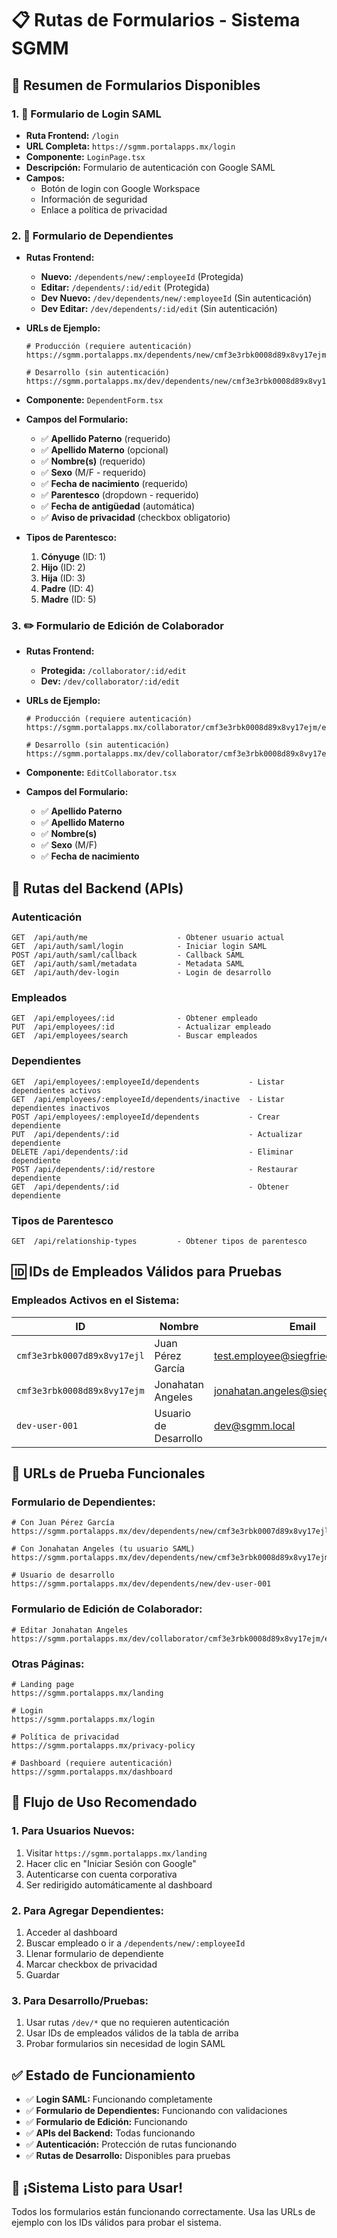 # 📋 **Rutas de Formularios - Sistema SGMM**

## 🎯 **Resumen de Formularios Disponibles**

### **1. 🔐 Formulario de Login SAML**
- **Ruta Frontend:** `/login`
- **URL Completa:** `https://sgmm.portalapps.mx/login`
- **Componente:** `LoginPage.tsx`
- **Descripción:** Formulario de autenticación con Google SAML
- **Campos:**
  - Botón de login con Google Workspace
  - Información de seguridad
  - Enlace a política de privacidad

### **2. 👥 Formulario de Dependientes**
- **Rutas Frontend:**
  - **Nuevo:** `/dependents/new/:employeeId` (Protegida)
  - **Editar:** `/dependents/:id/edit` (Protegida)
  - **Dev Nuevo:** `/dev/dependents/new/:employeeId` (Sin autenticación)
  - **Dev Editar:** `/dev/dependents/:id/edit` (Sin autenticación)

- **URLs de Ejemplo:**
  ```
  # Producción (requiere autenticación)
  https://sgmm.portalapps.mx/dependents/new/cmf3e3rbk0008d89x8vy17ejm
  
  # Desarrollo (sin autenticación)
  https://sgmm.portalapps.mx/dev/dependents/new/cmf3e3rbk0008d89x8vy17ejm
  ```

- **Componente:** `DependentForm.tsx`
- **Campos del Formulario:**
  - ✅ **Apellido Paterno** (requerido)
  - ✅ **Apellido Materno** (opcional)
  - ✅ **Nombre(s)** (requerido)
  - ✅ **Sexo** (M/F - requerido)
  - ✅ **Fecha de nacimiento** (requerido)
  - ✅ **Parentesco** (dropdown - requerido)
  - ✅ **Fecha de antigüedad** (automática)
  - ✅ **Aviso de privacidad** (checkbox obligatorio)

- **Tipos de Parentesco:**
  1. **Cónyuge** (ID: 1)
  2. **Hijo** (ID: 2)
  3. **Hija** (ID: 3)
  4. **Padre** (ID: 4)
  5. **Madre** (ID: 5)

### **3. ✏️ Formulario de Edición de Colaborador**
- **Rutas Frontend:**
  - **Protegida:** `/collaborator/:id/edit`
  - **Dev:** `/dev/collaborator/:id/edit`

- **URLs de Ejemplo:**
  ```
  # Producción (requiere autenticación)
  https://sgmm.portalapps.mx/collaborator/cmf3e3rbk0008d89x8vy17ejm/edit
  
  # Desarrollo (sin autenticación)
  https://sgmm.portalapps.mx/dev/collaborator/cmf3e3rbk0008d89x8vy17ejm/edit
  ```

- **Componente:** `EditCollaborator.tsx`
- **Campos del Formulario:**
  - ✅ **Apellido Paterno**
  - ✅ **Apellido Materno**
  - ✅ **Nombre(s)**
  - ✅ **Sexo** (M/F)
  - ✅ **Fecha de nacimiento**

## 🔗 **Rutas del Backend (APIs)**

### **Autenticación**
```
GET  /api/auth/me                    - Obtener usuario actual
GET  /api/auth/saml/login            - Iniciar login SAML
POST /api/auth/saml/callback         - Callback SAML
GET  /api/auth/saml/metadata         - Metadata SAML
GET  /api/auth/dev-login             - Login de desarrollo
```

### **Empleados**
```
GET  /api/employees/:id              - Obtener empleado
PUT  /api/employees/:id              - Actualizar empleado
GET  /api/employees/search           - Buscar empleados
```

### **Dependientes**
```
GET  /api/employees/:employeeId/dependents           - Listar dependientes activos
GET  /api/employees/:employeeId/dependents/inactive  - Listar dependientes inactivos
POST /api/employees/:employeeId/dependents           - Crear dependiente
PUT  /api/dependents/:id                             - Actualizar dependiente
DELETE /api/dependents/:id                           - Eliminar dependiente
POST /api/dependents/:id/restore                     - Restaurar dependiente
GET  /api/dependents/:id                             - Obtener dependiente
```

### **Tipos de Parentesco**
```
GET  /api/relationship-types         - Obtener tipos de parentesco
```

## 🆔 **IDs de Empleados Válidos para Pruebas**

### **Empleados Activos en el Sistema:**

| ID | Nombre | Email | Departamento |
|----|--------|-------|--------------|
| `cmf3e3rbk0007d89x8vy17ejl` | Juan Pérez García | test.employee@siegfried.com.mx | IT |
| `cmf3e3rbk0008d89x8vy17ejm` | Jonahatan Angeles | jonahatan.angeles@siegfried.com.mx | IT |
| `dev-user-001` | Usuario de Desarrollo | dev@sgmm.local | N/A |

## 🧪 **URLs de Prueba Funcionales**

### **Formulario de Dependientes:**
```
# Con Juan Pérez García
https://sgmm.portalapps.mx/dev/dependents/new/cmf3e3rbk0007d89x8vy17ejl

# Con Jonahatan Angeles (tu usuario SAML)
https://sgmm.portalapps.mx/dev/dependents/new/cmf3e3rbk0008d89x8vy17ejm

# Usuario de desarrollo
https://sgmm.portalapps.mx/dev/dependents/new/dev-user-001
```

### **Formulario de Edición de Colaborador:**
```
# Editar Jonahatan Angeles
https://sgmm.portalapps.mx/dev/collaborator/cmf3e3rbk0008d89x8vy17ejm/edit
```

### **Otras Páginas:**
```
# Landing page
https://sgmm.portalapps.mx/landing

# Login
https://sgmm.portalapps.mx/login

# Política de privacidad
https://sgmm.portalapps.mx/privacy-policy

# Dashboard (requiere autenticación)
https://sgmm.portalapps.mx/dashboard
```

## 🎯 **Flujo de Uso Recomendado**

### **1. Para Usuarios Nuevos:**
1. Visitar `https://sgmm.portalapps.mx/landing`
2. Hacer clic en "Iniciar Sesión con Google"
3. Autenticarse con cuenta corporativa
4. Ser redirigido automáticamente al dashboard

### **2. Para Agregar Dependientes:**
1. Acceder al dashboard
2. Buscar empleado o ir a `/dependents/new/:employeeId`
3. Llenar formulario de dependiente
4. Marcar checkbox de privacidad
5. Guardar

### **3. Para Desarrollo/Pruebas:**
1. Usar rutas `/dev/*` que no requieren autenticación
2. Usar IDs de empleados válidos de la tabla de arriba
3. Probar formularios sin necesidad de login SAML

## ✅ **Estado de Funcionamiento**

- ✅ **Login SAML:** Funcionando completamente
- ✅ **Formulario de Dependientes:** Funcionando con validaciones
- ✅ **Formulario de Edición:** Funcionando
- ✅ **APIs del Backend:** Todas funcionando
- ✅ **Autenticación:** Protección de rutas funcionando
- ✅ **Rutas de Desarrollo:** Disponibles para pruebas

## 🚀 **¡Sistema Listo para Usar!**

Todos los formularios están funcionando correctamente. Usa las URLs de ejemplo con los IDs válidos para probar el sistema.

